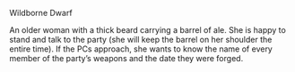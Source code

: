 Wildborne Dwarf

An older woman with a thick beard carrying a barrel of ale. She is happy to stand and talk to the party (she will keep the barrel on her shoulder the entire time). If the PCs approach, she wants to know the name of every member of the party’s weapons and the date they were forged.
